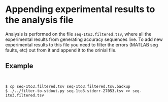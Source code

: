 # Appending experimental results to the analysis file

Analysis is performed on the file `seq-1to3.filtered.tsv`, where all the experimental results from generating accuracy sequences live. To add new experimental results to this file you need to filter the errors (MATLAB seg faults, etc) out from it and append it to the orinial file.

## Example

```


$ cp seq-1to3.filtered.tsv seq-1to3.filtered.tsv.backup
$ ./../filter-to-stdout.py seq-1to3.stderr-27053.tsv >> seq-1to3.filtered.tsv

```
